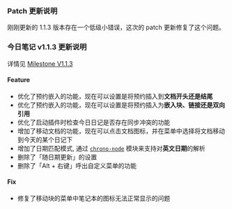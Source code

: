 ### Patch 更新说明

刚刚更新的 1.1.3 版本存在一个低级小错误，这次的 patch 更新修复了这个问题。

### 今日笔记 v1.1.3 更新说明

详情见 [Milestone V1.1.3](https://github.com/frostime/siyuan-dailynote-today/milestone/14)


#### Feature

- 优化了预约嵌入的功能，现在可以设置是将预约插入到**文档开头还是结尾**
- 优化了预约嵌入的功能，现在可以设置是将预约插入为**嵌入块、链接还是双向引用**
- 优化了启动插件时检查今日日记是否存在同步冲突的功能
- 增加了移动文档的功能，现在可以点击文档图标，并在菜单中选择将文档移动到今天的某个日记下
- 增加了日期匹配模式, 通过 [`chrono-node`](https://github.com/wanasit/chrono) 模块来支持对**英文日期**的解析
- 删除了「随日期更新」的设置
- 删除了「Alt + 右键」呼出自定义菜单的功能


#### Fix

- 修复了移动块的菜单中笔记本的图标无法正常显示的问题

